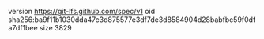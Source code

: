 version https://git-lfs.github.com/spec/v1
oid sha256:ba9f11b1030dda47c3d875577e3df7de3d8584904d28babfbc59f0dfa7df1bee
size 3829
